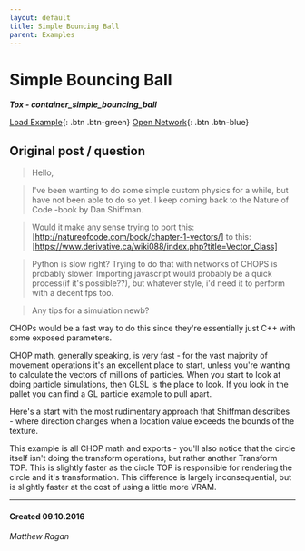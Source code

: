 ```yaml
---
layout: default
title: Simple Bouncing Ball
parent: Examples
---
```


# Simple Bouncing Ball
***Tox - container_simple_bouncing_ball***  

[Load Example](?remoteTox=https://github.com/raganmd/touchdesigner-community-examples-code/blob/main/tox/container_simple_bouncing_ball.tox?raw=true){: .btn .btn-green} [Open Network](?openNetwork=True){: .btn .btn-blue}

## Original post / question

>Hello,

>I've been wanting to do some simple custom physics for a while, but have not been able to do so yet. I keep coming back to the Nature of Code -book by Dan Shiffman.

>Would it make any sense trying to port this: [http://natureofcode.com/book/chapter-1-vectors/] to this: [https://www.derivative.ca/wiki088/index.php?title=Vector_Class]

>Python is slow right? Trying to do that with networks of CHOPS is probably slower. Importing javascript would probably be a quick process(if it's possible??), but whatever style, i'd need it to perform with a decent fps too.

>Any tips for a simulation newb?

CHOPs would be a fast way to do this since they're essentially just C++ with some exposed parameters.

CHOP math, generally speaking, is very fast - for the vast majority of movement operations it's an excellent place to start, unless you're wanting to calculate the vectors of millions of particles. When you start to look at doing particle simulations, then GLSL is the place to look. If you look in the pallet you can find a GL particle example to pull apart.

Here's a start with the most rudimentary approach that Shiffman describes - where direction changes when a location value exceeds the bounds of the texture.

This example is all CHOP math and exports - you'll also notice that the circle itself isn't doing the transform operations, but rather another Transform TOP. This is slightly faster as the circle TOP is responsible for rendering the circle and it's transformation. This difference is largely inconsequential, but is slightly faster at the cost of using a little more VRAM.

---
#### Created 09.10.2016
*Matthew Ragan*